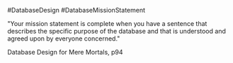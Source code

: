 #DatabaseDesign #DatabaseMissionStatement

"Your mission statement is complete when you have a sentence that describes the specific purpose of the database and that is understood and agreed upon by everyone concerned."

Database Design for Mere Mortals, p94